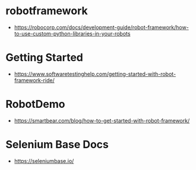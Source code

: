 # robotframework
- https://robocorp.com/docs/development-guide/robot-framework/how-to-use-custom-python-libraries-in-your-robots

# Getting Started
- https://www.softwaretestinghelp.com/getting-started-with-robot-framework-ride/

# RobotDemo
- https://smartbear.com/blog/how-to-get-started-with-robot-framework/

# Selenium Base Docs
- https://seleniumbase.io/

